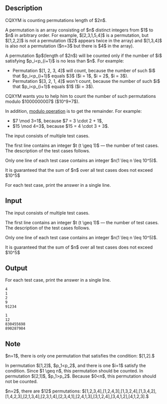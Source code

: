 ## Description

<div><p>CQXYM is counting permutations length of $2n$.</p><p>A permutation is an array consisting of $n$ distinct integers from $1$ to $n$ in arbitrary order. For example, $[2,3,1,5,4]$ is a permutation, but $[1,2,2]$ is not a permutation ($2$ appears twice in the array) and $[1,3,4]$ is also not a permutation ($n=3$ but there is $4$ in the array).</p><p>A permutation $p$(length of $2n$) will be counted only if the number of $i$ satisfying $p_i&lt;p_{i+1}$ is no less than $n$. For example:</p><ul> <li> Permutation $[1, 2, 3, 4]$ will count, because the number of such $i$ that $p_i&lt;p_{i+1}$ equals $3$ ($i = 1$, $i = 2$, $i = 3$).</li><li> Permutation $[3, 2, 1, 4]$ won't count, because the number of such $i$ that $p_i&lt;p_{i+1}$ equals $1$ ($i = 3$). </li></ul><p>CQXYM wants you to help him to count the number of such permutations modulo $1000000007$ ($10^9+7$).</p><p>In addition, <a href="https://en.wikipedia.org/wiki/Modulo_operation">modulo operation</a> is to get the remainder. For example:</p><ul> <li> $7 \mod 3=1$, because $7 = 3 \cdot 2 + 1$, </li><li> $15 \mod 4=3$, because $15 = 4 \cdot 3 + 3$. </li></ul></div><div class="input-specification"><p>The input consists of multiple test cases. </p><p>The first line contains an integer $t (t \geq 1)$ — the number of test cases. The description of the test cases follows.</p><p>Only one line of each test case contains an integer $n(1 \leq n \leq 10^5)$.</p><p>It is guaranteed that the sum of $n$ over all test cases does not exceed $10^5$</p></div><div class="output-specification"><p>For each test case, print the answer in a single line.</p></div>

## Input

<p>The input consists of multiple test cases. </p><p>The first line contains an integer $t (t \geq 1)$ — the number of test cases. The description of the test cases follows.</p><p>Only one line of each test case contains an integer $n(1 \leq n \leq 10^5)$.</p><p>It is guaranteed that the sum of $n$ over all test cases does not exceed $10^5$</p>

## Output

<p>For each test case, print the answer in a single line.</p>





```input1
4
1
2
9
91234
```




```output1
1
12
830455698
890287984
```



## Note

<p>$n=1$, there is only one permutation that satisfies the condition: $[1,2].$</p><p>In permutation $[1,2]$, $p_1&lt;p_2$, and there is one $i=1$ satisfy the condition. Since $1 \geq n$, this permutation should be counted. In permutation $[2,1]$, $p_1&gt;p_2$. Because $0&lt;n$, this permutation should not be counted.</p><p>$n=2$, there are $12$ permutations: $[1,2,3,4],[1,2,4,3],[1,3,2,4],[1,3,4,2],[1,4,2,3],[2,1,3,4],[2,3,1,4],[2,3,4,1],[2,4,1,3],[3,1,2,4],[3,4,1,2],[4,1,2,3].$</p>
